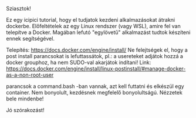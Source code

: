 Sziasztok!

Ez egy icipici tutorial, hogy el tudjatok kezdeni alkalmazásokat átrakni dockerbe.
Előfeltételek az egy Linux rendszer (vagy WSL), amire fel van telepítve a Docker. 
Magában lefutó "egylövetű" alkalmazást tudtok készíteni ennek segítségével.

Telepítés: https://docs.docker.com/engine/install/
Ne felejtségek el, hogy a post install parancsokat is lefuttassátok, 
pl.: a usereteket adjátok hozzá a docker grouphoz, ha nem SUDO-val akarjátok indítani!
Link: https://docs.docker.com/engine/install/linux-postinstall/#manage-docker-as-a-non-root-user


parancsok a command.bash -ban vannak, azt kell futtatni és elkészül egy container.
Nem bonyolult, kezdésnek megfelelő bonyolultságú.
Nézzetek bele mindenbe!

Jó szórakozást!
